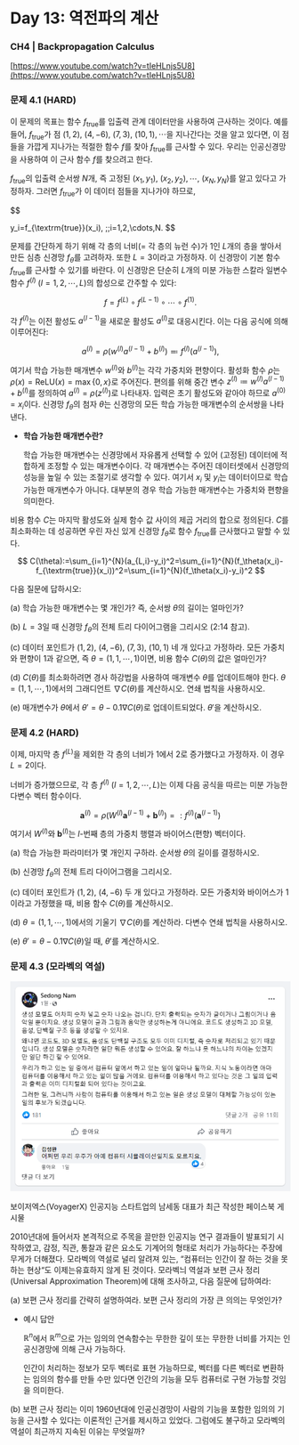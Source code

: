 # Day 13: 역전파의 계산

### CH4 | Backpropagation Calculus

[https://www.youtube.com/watch?v=tIeHLnjs5U8](https://www.youtube.com/watch?v=tIeHLnjs5U8)

### 문제 4.1 (HARD)

이 문제의 목표는 함수 $f_{\textrm{true}}$를 입출력 관계 데이터만을 사용하여 근사하는 것이다. 예를 들어, $f_{\textrm{true}}$가 점 $(1, 2),\:(4,-6),\:(7,3),\:(10,1),\cdots$을 지나간다는 것을 알고 있다면, 이 점들을 가깝게 지나가는 적절한 함수 $f$를 찾아 $f_{\textrm{true}}$를 근사할 수 있다. 우리는 인공신경망을 사용하여 이 근사 함수 $f$를 찾으려고 한다.

$f_{\textrm{true}}$의 입출력 순서쌍 $N$개, 즉 고정된 $(x_1,y_1),\:(x_2,y_2),\cdots,\:(x_N,y_N)$를 알고 있다고 가정하자. 그러면 $f_{\textrm{true}}$가 이 데이터 점들을 지나가야 하므로,

$$

y_i=f_{\textrm{true}}(x_i), \;\;i=1,2,\cdots,N.
$$

문제를 간단하게 하기 위해 각 층의 너비(= 각 층의 뉴런 수)가 $1$인 $L$개의 층을 쌓아서 만든 심층 신경망 $f_\theta$를 고려하자. 또한 $L=3$이라고 가정하자. 이 신경망이 기본 함수 $f_{\textrm{true}}$를 근사할 수 있기를 바란다. 이 신경망은 단순히 $L$개의 미분 가능한 스칼라 일변수 함수 $f^{(l)}\;(l=1,2,\cdots,L)$의 합성으로 간주할 수 있다:

$$
f=f^{(L)} \circ f^{(L-1)} \circ \cdots \circ f^{(1)}.
$$

각 $f^{(l)}$는 이전 활성도 $a^{(l-1)}$을 새로운 활성도 $a^{(l)}$로 대응시킨다. 이는 다음 공식에 의해 이루어진다:

$$
a^{(l)}=\rho (w^{(l)}a^{(l-1)}+b^{(l)})\eqqcolon f^{(l)}(a^{(l-1)}),
$$

여기서 학습 가능한 매개변수 $w^{(l)}$와 $b^{(l)}$는 각각 가중치와 편향이다. 활성화 함수 $\rho$는 $\rho(x)=\textrm{ReLU}(x)=\max\{0,x\}$로 주어진다. 편의를 위해 중간 변수 $z^{(l)} \coloneqq w^{(l)}a^{(l-1)}+b^{(l)}$를 정의하여 $a^{(l)}=\rho\left(z^{(l)}\right)$로 나타내자. 입력은 초기 활성도와 같아야 하므로 $a^{(0)}=x_i$이다. 신경망 $f_\theta$의 첨자 $\theta$는 신경망의 모든 학습 가능한 매개변수의 순서쌍을 나타낸다.

- **학습 가능한 매개변수란?**
    
    학습 가능한 매개변수는 신경망에서 자유롭게 선택할 수 있어 (고정된) 데이터에 적합하게 조정할 수 있는 매개변수이다. 각 매개변수는 주어진 데이터셋에서 신경망의 성능을 높일 수 있는 조절기로 생각할 수 있다. 여기서 $x_i$ 및 $y_i$는 데이터이므로 학습 가능한 매개변수가 아니다. 대부분의 경우 학습 가능한 매개변수는 가중치와 편향을 의미한다.
    

비용 함수 $C$는 마지막 활성도와 실제 함수 값 사이의 제곱 거리의 합으로 정의된다. $C$를 최소화하는 데 성공하면 우린 자신 있게 신경망 $f_\theta$로 함수 $f_{\textrm{true}}$를 근사했다고 말할 수 있다.

$$
C(\theta):=\sum_{i=1}^{N}(a_{L,i}-y_i)^2=\sum_{i=1}^{N}(f_\theta(x_i)-f_{\textrm{true}}(x_i))^2=\sum_{i=1}^{N}(f_\theta(x_i)-y_i)^2
$$

다음 질문에 답하시오:

(a) 학습 가능한 매개변수는 몇 개인가? 즉, 순서쌍 $\theta$의 길이는 얼마인가?

(b) $L=3$일 때 신경망 $f_\theta$의 전체 트리 다이어그램을 그리시오 (2:14 참고).

(c) 데이터 포인트가 $(1, 2),\:(4,-6),\:(7,3),\:(10,1)$ 네 개 있다고 가정하라. 모든 가중치와 편향이 $1$과 같으면, 즉 $\theta=(1,1,\cdots,1)$이면, 비용 함수 $C(\theta)$의 값은 얼마인가?

(d) $C(\theta)$를 최소화하려면 경사 하강법을 사용하여 매개변수 $\theta$를 업데이트해야 한다. $\theta=(1,1,\cdots,1)$에서의 그래디언트 $\nabla C(\theta)$를 계산하시오. 연쇄 법칙을 사용하시오.

(e) 매개변수가 $\theta$에서 $\theta'=\theta-0.1\nabla C(\theta)$로 업데이트되었다. $\theta'$을 계산하시오.

### 문제 4.2 (HARD)

이제, 마지막 층 $f^{(L)}$을 제외한 각 층의 너비가 $1$에서 $2$로 증가했다고 가정하자. 이 경우 $L=2$이다.

너비가 증가했으므로, 각 층 $f^{(l)}\;(l=1,2,\cdots,L)$는 이제 다음 공식을 따르는 미분 가능한 다변수 벡터 함수이다.

$$
\mathbf{a}^{(l)}=\rho (W^{(l)}\mathbf{a}^{(l-1)}+\mathbf{b}^{(l)})=:f^{(l)}(\mathbf{a}^{(l-1)})
$$

여기서 $W^{(l)}$와 $\mathbf{b}^{(l)}$는 $l$-번째 층의 가중치 행렬과 바이어스(편향) 벡터이다.

(a) 학습 가능한 파라미터가 몇 개인지 구하라. 순서쌍 $\theta$의 길이를 결정하시오.

(b) 신경망 $f_\theta$의 전체 트리 다이어그램을 그리시오.

(c) 데이터 포인트가 $(1, 2),\:(4,-6)$ 두 개 있다고 가정하라. 모든 가중치와 바이어스가 $1$이라고 가정했을 때, 비용 함수 $C(\theta)$를 계산하시오.

(d) $\theta=(1,1,\cdots,1)$에서의 기울기 $\nabla C(\theta)$를 계산하라. 다변수 연쇄 법칙을 사용하시오.

(e) $\theta'=\theta-0.1\nabla C(\theta)$일 때, $\theta'$를 계산하시오.

### 문제 4.3 (모라벡의 역설)

![보이저엑스(VoyagerX) 인공지능 스타트업의 남세동 대표가 최근 작성한 페이스북 게시물](Day%2013%20%EC%97%AD%EC%A0%84%ED%8C%8C%EC%9D%98%20%EA%B3%84%EC%82%B0%20161f0f24f93180a4a025d44fc5edf9a8/Untitled.png)

보이저엑스(VoyagerX) 인공지능 스타트업의 남세동 대표가 최근 작성한 페이스북 게시물

2010년대에 들어서자 본격적으로 주목을 끌만한 인공지능 연구 결과들이 발표되기 시작하였고, 감정, 직관, 통찰과 같은 요소도 기계어의 형태로 처리가 가능하다는 주장에 무게가 더해졌다. 모라벡의 역설로 널리 알려져 있는, “컴퓨터는 인간이 잘 하는 것을 못하는 현상“도 이제는유효하지 않게 된 것이다. 모라벡늬 역설과 보편 근사 정리(Universal Approximation Theorem)에 대해 조사하고, 다음 질문에 답하여라:

(a) 보편 근사 정리를 간략히 설명하여라. 보편 근사 정리의 가장 큰 의의는 무엇인가?

- 예시 답안
    
    $\mathbb{R}^n$에서 $\mathbb{R}^m$으로 가는 임의의 연속함수는 무한한 깊이 또는 무한한 너비를 가지는 인공신경망에 의해 근사 가능하다.
    
    인간이 처리하는 정보가 모두 벡터로 표현 가능하므로, 벡터를 다른 벡터로 변환하는 임의의 함수를 만들 수만 있다면 인간의 기능을 모두 컴퓨터로 구현 가능할 것임을 의미한다.
    

(b) 보편 근사 정리는 이미 1960년대에 인공신경망이 사람의 기능을 포함한 임의의 기능을 근사할 수 있다는 이론적인 근거를 제시하고 있었다. 그럼에도 불구하고 모라벡의 역설이 최근까지 지속된 이유는 무엇일까?